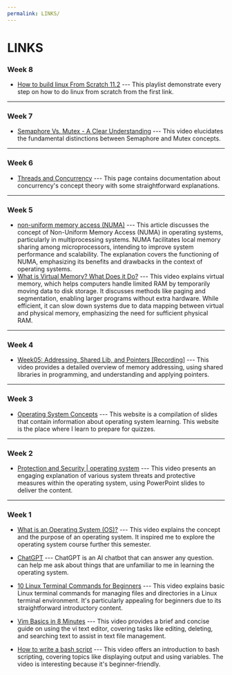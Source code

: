 ```yaml
---
permalink: LINKS/
---
```


# LINKS
### Week 8
* [How to build linux From Scratch 11.2](https://www.youtube.com/playlist?list=PLyc5xVO2uDsDlbR_LTP37nG6g4vbSSxSZd) --- This playlist demonstrate every step on how to do linux from scratch from the first link.

<hr>

### Week 7
* [Semaphore Vs. Mutex - A Clear Understanding](https://www.youtube.com/watch?v=8wcuLCvMmF8) --- This video elucidates the fundamental distinctions between Semaphore and Mutex concepts.

<hr>

### Week 6
* [Threads and Concurrency](https://applied-programming.github.io/Operating-Systems-Notes/3-Threads-and-Concurrency/) ---
This page contains documentation about concurrency's concept theory with some straightforward explanations.

<hr>

### Week 5
* [non-uniform memory access (NUMA)](https://www.techtarget.com/whatis/definition/NUMA-non-uniform-memory-access) --- 
This article discusses the concept of Non-Uniform Memory Access (NUMA) in operating systems, particularly in multiprocessing systems. NUMA facilitates local memory sharing among microprocessors, intending to improve system performance and scalability. The explanation covers the functioning of NUMA, emphasizing its benefits and drawbacks in the context of operating systems.
* [What is Virtual Memory? What Does it Do?](https://www.youtube.com/watch?v=qeOBEOBJREs) --- This video explains virtual memory, which helps computers handle limited RAM by temporarily moving data to disk storage. It discusses methods like paging and segmentation, enabling larger programs without extra hardware. While efficient, it can slow down systems due to data mapping between virtual and physical memory, emphasizing the need for sufficient physical RAM.

<hr>

### Week 4
* [Week05: Addressing, Shared Lib, and Pointers [Recording]](https://www.youtube.com/watch?v=aQgyZGd1MhY) ---
This video provides a detailed overview of memory addressing, using shared libraries in programming, and understanding and applying pointers.
<hr>

### Week 3
* [Operating System Concepts](https://www.os-book.com/OS10/slide-dir/) ---
This website is a compilation of slides that contain information about operating system learning. This website is the place where I learn to prepare for quizzes.
 <hr>
 
### Week 2
* [Protection and Security | operating system](https://www.youtube.com/watch?v=-TwXevB9zp8) --- 
This video presents an engaging explanation of various system threats and protective measures within the operating system, using PowerPoint slides to deliver the content.
<hr>

### Week 1
* [What is an Operating System (OS)?](https://www.youtube.com/watch?v=RhHMgkUdhdk) --- 
  This video explains the concept and the purpose of an operating system. It inspired me to explore the operating system course further this semester.
  
* [ChatGPT](https://chat.openai.com/) --- 
  ChatGPT is an AI chatbot that can answer any question. can help me ask about things that are unfamiliar to me in learning the operating system.

* [10 Linux Terminal Commands for Beginners](https://www.youtube.com/watch?v=CpTfQ-q6MPU) ---
This video explains basic Linux terminal commands for managing files and directories in a Linux terminal environment. It's particularly appealing for beginners due to its straightforward introductory content.

* [Vim Basics in 8 Minutes](https://www.youtube.com/watch?v=ggSyF1SVFr4) --- 
This video provides a brief and concise guide on using the vi text editor, covering tasks like editing, deleting, and searching text to assist in text file management.

* [How to write a bash script](https://www.youtube.com/watch?v=F-gskSl4pwQ) ---
This video offers an introduction to bash scripting, covering topics like displaying output and using variables. The video is interesting because it's beginner-friendly.
<br>

